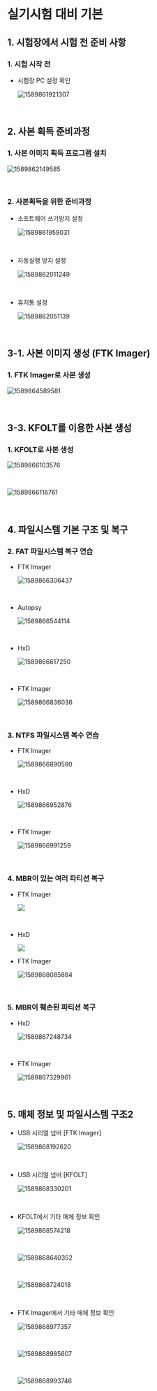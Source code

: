 # 실기시험 대비 기본

## 1. 시험장에서 시험 전 준비 사항

### 1. 시험 시작 전

- 시험장 PC 설정 확인

  ![1589861921307](C:\Users\YONGHA.LEE\AppData\Roaming\Typora\typora-user-images\1589861921307.png)

<br>

## 2. 사본 획득 준비과정

### 1. 사본 이미지 획득 프로그램 설치

![1589862149585](C:\Users\YONGHA.LEE\AppData\Roaming\Typora\typora-user-images\1589862149585.png)

<br>

### 2. 사본획득을 위한 준비과정

- 소프트웨어 쓰기방지 설정

  ![1589861959031](C:\Users\YONGHA.LEE\AppData\Roaming\Typora\typora-user-images\1589861959031.png)

  <br>

- 자동실행 방지 설정

  ![1589862011249](C:\Users\YONGHA.LEE\AppData\Roaming\Typora\typora-user-images\1589862011249.png)

  <br>

- 휴지통 설정

  ![1589862051139](C:\Users\YONGHA.LEE\AppData\Roaming\Typora\typora-user-images\1589862051139.png)

<br>

## 3-1. 사본 이미지 생성 (FTK Imager)

### 1. FTK Imager로 사본 생성

![1589864589581](C:\Users\YONGHA.LEE\AppData\Roaming\Typora\typora-user-images\1589864589581.png)

<br>

## 3-3. KFOLT를 이용한 사본 생성

### 1. KFOLT로 사본 생성

![1589866103576](C:\Users\YONGHA.LEE\AppData\Roaming\Typora\typora-user-images\1589866103576.png)

<br>

![1589866116761](C:\Users\YONGHA.LEE\AppData\Roaming\Typora\typora-user-images\1589866116761.png)

<br>

## 4. 파일시스템 기본 구조 및 복구

### 2. FAT 파일시스템 복구 연습

- FTK Imager

  ![1589866306437](C:\Users\YONGHA.LEE\AppData\Roaming\Typora\typora-user-images\1589866306437.png)

  <br>

- Autopsy

  ![1589866544114](C:\Users\YONGHA.LEE\AppData\Roaming\Typora\typora-user-images\1589866544114.png)

  <br>

- HxD

  ![1589866617250](C:\Users\YONGHA.LEE\AppData\Roaming\Typora\typora-user-images\1589866617250.png)

  <br>

- FTK Imager

  ![1589866836036](C:\Users\YONGHA.LEE\AppData\Roaming\Typora\typora-user-images\1589866836036.png)

<br>

### 3. NTFS 파일시스템 복수 연습

- FTK Imager

  ![1589866890590](C:\Users\YONGHA.LEE\AppData\Roaming\Typora\typora-user-images\1589866890590.png)

  <br>

- HxD

  ![1589866952876](C:\Users\YONGHA.LEE\AppData\Roaming\Typora\typora-user-images\1589866952876.png)

  <br>

- FTK Imager

  ![1589866991259](C:\Users\YONGHA.LEE\AppData\Roaming\Typora\typora-user-images\1589866991259.png)

<br>

### 4. MBR이 있는 여러 파티션 복구

- FTK Imager

  ![](C:\Users\YONGHA.LEE\AppData\Roaming\Typora\typora-user-images\1589867586622.png)

  <br>

- HxD

  ![](C:\Users\YONGHA.LEE\AppData\Roaming\Typora\typora-user-images\1589868062983.png)

- FTK Imager

  ![1589868085884](C:\Users\YONGHA.LEE\AppData\Roaming\Typora\typora-user-images\1589868085884.png)

<br>

### 5. MBR이 훼손된 파티션 복구

- HxD

  ![1589867248734](C:\Users\YONGHA.LEE\AppData\Roaming\Typora\typora-user-images\1589867248734.png)

  <br>

- FTK Imager

  ![1589867329961](C:\Users\YONGHA.LEE\AppData\Roaming\Typora\typora-user-images\1589867329961.png)

<br>

## 5. 매체 정보 및 파일시스템 구조2

- USB 시리얼 넘버 [FTK Imager]

  ![1589868192620](C:\Users\YONGHA.LEE\AppData\Roaming\Typora\typora-user-images\1589868192620.png)

  <br>

- USB 시리얼 넘버 [KFOLT]

  ![1589868330201](C:\Users\YONGHA.LEE\AppData\Roaming\Typora\typora-user-images\1589868330201.png)

  <br>

- KFOLT에서 기타 매체 정보 확인

  ![1589868574218](C:\Users\YONGHA.LEE\AppData\Roaming\Typora\typora-user-images\1589868574218.png)

  <br>

  ![1589868640352](C:\Users\YONGHA.LEE\AppData\Roaming\Typora\typora-user-images\1589868640352.png)

  <br>

  ![1589868724018](C:\Users\YONGHA.LEE\AppData\Roaming\Typora\typora-user-images\1589868724018.png)

  <br>

- FTK Imager에서 기타 매체 정보 확인

  ![1589868977357](C:\Users\YONGHA.LEE\AppData\Roaming\Typora\typora-user-images\1589868977357.png)

  <br>

  ![1589868985607](C:\Users\YONGHA.LEE\AppData\Roaming\Typora\typora-user-images\1589868985607.png)

  <br>

  ![1589868993746](C:\Users\YONGHA.LEE\AppData\Roaming\Typora\typora-user-images\1589868993746.png)

<br>


